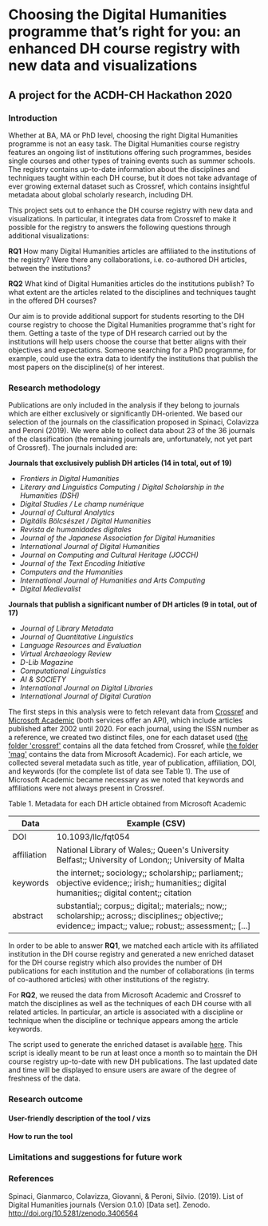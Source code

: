 # Choosing the Digital Humanities programme that’s right for you: an enhanced DH course registry with new data and visualizations
## A project for the ACDH-CH Hackathon 2020

### Introduction

Whether at BA, MA or PhD level, choosing the right Digital Humanities programme is not an easy task. The Digital Humanities course registry features an ongoing list of institutions offering such programmes, besides single courses and other types of training events such as summer schools. The registry contains up-to-date information about the disciplines and techniques taught within each DH course, but it does not take advantage of ever growing external dataset such as Crossref, which contains insightful metadata about global scholarly research, including DH.

This project sets out to enhance the DH course registry with new data and visualizations. In particular, it integrates data from Crossref to make it possible for the registry to answers the following questions through additional visualizations:

**RQ1** How many Digital Humanities articles are affiliated to the institutions of the registry? Were there any collaborations, i.e. co-authored DH articles, between the institutions?

**RQ2** What kind of Digital Humanities articles do the institutions publish? To what extent are the articles related to the disciplines and techniques taught in the offered DH courses?

Our aim is to provide additional support for students resorting to the DH course registry to choose the Digital Humanities programme that's right for them. Getting a taste of the type of DH research carried out by the institutions will help users choose the course that better aligns with their objectives and expectations. Someone searching for a PhD programme, for example, could use the extra data to identify the institutions that publish the most papers on the discipline(s) of her interest.

### Research methodology

Publications are only included in the analysis if they belong to journals which are either exclusively or significantly DH-oriented. We based our selection of the journals on the classification proposed in Spinaci, Colavizza and Peroni (2019). We were able to collect data about 23 of the 36 journals of the classification (the remaining journals are, unfortunately, not yet part of Crossref). The journals included are:

**Journals that exclusively publish DH articles (14 in total, out of 19)**
- *Frontiers in Digital Humanities*
- *Literary and Linguistics Computing* / *Digital Scholarship in the Humanities (DSH)*
- *Digital Studies / Le champ numérique*
- *Journal of Cultural Analytics* 
- *Digitális Bölcsészet / Digital Humanities*
- *Revista de humanidades digitales* 
- *Journal of the Japanese Association for Digital Humanities*
- *International Journal of Digital Humanities*
- *Journal on Computing and Cultural Heritage (JOCCH)* 
- *Journal of the Text Encoding Initiative*
- *Computers and the Humanities*
- *International Journal of Humanities and Arts Computing*
- *Digital Medievalist*

**Journals that publish a significant number of DH articles (9  in total, out of 17)**
- *Journal of Library Metadata*
- *Journal of Quantitative Linguistics*
- *Language Resources and Evaluation*
- *Virtual Archaeology Review*
- *D-Lib Magazine*
- *Computational Linguistics*
- *AI & SOCIETY*
- *International Journal on Digital Libraries*
- *International Journal of Digital Curation*

The first steps in this analysis were to fetch relevant data from [Crossref](https://www.crossref.org/) and [Microsoft Academic](https://academic.microsoft.com/home) (both services offer an API), which include articles published after 2002 until 2020. For each journal, using the ISSN number as a reference, we created two distinct files, one for each dataset used ([the folder 'crossref'](https://github.com/br0ast/ACDH-2020/tree/master/src/data/crossref) contains all the data fetched from Crossref, while [the folder 'mag'](https://github.com/br0ast/ACDH-2020/tree/master/src/data/mag) contains the data from Microsoft Academic). For each article, we collected several metadata such as title, year of publication, affiliation, DOI, and keywords (for the complete list of data see Table 1). The use of Microsoft Academic became necessary as we noted that keywords and affiliations were not always present in Crossref.

<!---
Table 1 
-->

Table 1. Metadata for each DH article obtained from Microsoft Academic

| Data | Example (CSV) |
|--------------------|-------------------------------------------------------------------------------------------------------------------------------------------------------------|
| DOI | 10.1093/llc/fqt054 |
| affiliation | National Library of Wales;; Queen's University Belfast;; University of London;; University of Malta |
| keywords | the internet;; sociology;; scholarship;; parliament;; objective evidence;; irish;; humanities;; digital humanities;; digital content;; citation |
| abstract | substantial;; corpus;; digital;; materials;; now;; scholarship;; across;; disciplines;; objective;; evidence;; impact;; value;; robust;; assessment;; [...] |

<!---
Table 2
-->

In order to be able to answer **RQ1**, we matched each article with its affiliated institution in the DH course registry and generated a new enriched dataset for the DH course registry which also provides the number of DH publications for each institution and the number of collaborations (in terms of co-authored articles) with other institutions of the registry.

For **RQ2**, we reused the data from Microsoft Academic and Crossref to match the disciplines as well as the techniques of each DH course with all related articles. In particular, an article is associated with a discipline or technique when the discipline or technique appears among the article keywords.

<!---
Check, are we going to create a single script (to be launched once a week) calling any other script?
-->
The script used to generate the enriched dataset is available [here](https://github.com/br0ast/ACDH-2020/tree/master/src/script). This script is ideally meant to be run at least once a month so to maintain the DH course registry up-to-date with new DH publications. The last updated date and time will be displayed to ensure users are aware of the degree of freshness of the data. 

### Research outcome

#### User-friendly description of the tool / vizs
#### How to run the tool
	
### Limitations and suggestions for future work

### References

Spinaci, Gianmarco, Colavizza, Giovanni, & Peroni, Silvio. (2019). List of Digital Humanities journals (Version 0.1.0) [Data set]. Zenodo. http://doi.org/10.5281/zenodo.3406564

